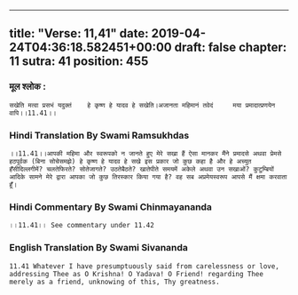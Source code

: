 
---
title: "Verse: 11,41"
date: 2019-04-24T04:36:18.582451+00:00
draft: false
chapter: 11
sutra: 41
position: 455
---
### मूल श्लोक :
```
सखेति मत्वा प्रसभं यदुक्तं    हे कृष्ण हे यादव हे सखेति।अजानता महिमानं तवेदं     मया प्रमादात्प्रणयेन वापि।।11.41।।

```

### Hindi Translation By Swami Ramsukhdas
```
।।11.41।।आपकी महिमा और स्वरूपको न जानते हुए मेरे सखा हैं ऐसा मानकर मैंने प्रमादसे अथवा प्रेमसे हठपूर्वक (बिना सोचेसमझे) हे कृष्ण हे यादव हे सखे इस प्रकार जो कुछ कहा है और हे अच्युत  हँसीदिल्लगीमें? चलतेफिरते? सोतेजागते? उठतेबैठते? खातेपीते समयमें अकेले अथवा उन सखाओं? कुटुम्बियों आदिके सामने मेरे द्वारा आपका जो कुछ तिरस्कार किया गया है? वह सब अप्रमेयस्वरूप आपसे मैं क्षमा करवाता हूँ।

```

### Hindi Commentary By Swami Chinmayananda
```
।।11.41।। See commentary under 11.42

```

### English Translation By Swami  Sivananda
```
11.41 Whatever I have presumptuously said from carelessness or love, addressing Thee as O Krishna! O Yadava! O Friend! regarding Thee merely as a friend, unknowing of this, Thy greatness.

```

